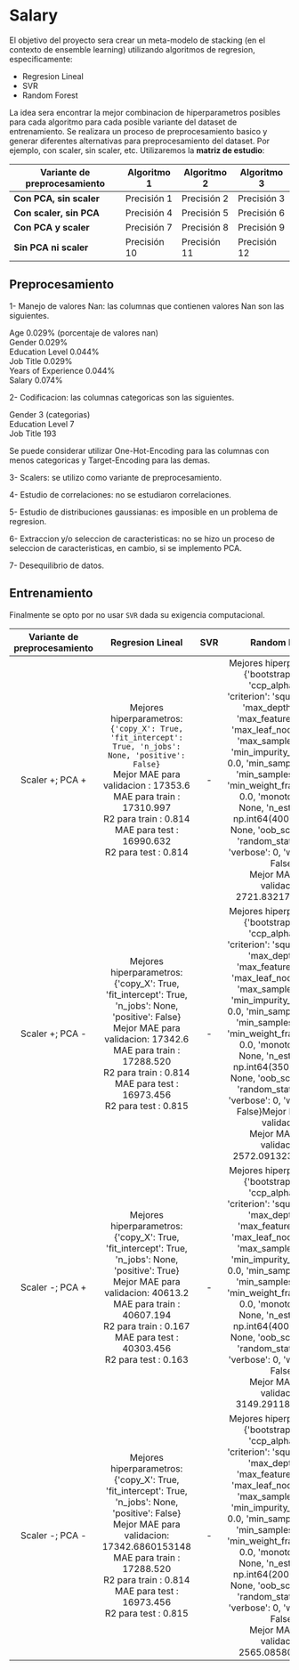 # Salary

El objetivo del proyecto sera crear un meta-modelo de stacking (en el contexto de ensemble learning) utilizando algoritmos de regresion, especificamente:

* Regresion Lineal
* SVR
* Random Forest

La idea sera encontrar la mejor combinacion de hiperparametros posibles para cada algoritmo para cada posible variante del dataset de entrenamiento. Se realizara un proceso de preprocesamiento basico y generar diferentes alternativas para preprocesamiento del dataset. Por ejemplo, con scaler, sin scaler, etc. Utilizaremos la **matriz de estudio**:


| **Variante de preprocesamiento** | **Algoritmo 1** | **Algoritmo 2** | **Algoritmo 3** |
|--------------------------------|-----------------|-----------------|-----------------|
| **Con PCA, sin scaler**        | Precisión 1     | Precisión 2     | Precisión 3     |
| **Con scaler, sin PCA**        | Precisión 4     | Precisión 5     | Precisión 6     |
| **Con PCA y scaler**           | Precisión 7     | Precisión 8     | Precisión 9     |
| **Sin PCA ni scaler**          | Precisión 10    | Precisión 11    | Precisión 12    |


## Preprocesamiento

1- Manejo de valores Nan: las columnas que contienen valores Nan son las siguientes.

Age                 0.029% (porcentaje de valores nan)\
Gender              0.029%\
Education Level     0.044%\
Job Title           0.029%\
Years of Experience 0.044%\
Salary              0.074%



2- Codificacion: las columnas categoricas son las siguientes.

Gender              3 (categorias)\
Education Level     7\
Job Title           193

Se puede considerar utilizar One-Hot-Encoding para las columnas con menos categoricas y Target-Encoding para las demas.

3- Scalers: se utilizo como variante de preprocesamiento.

4- Estudio de correlaciones: no se estudiaron correlaciones.

5- Estudio de distribuciones gaussianas: es imposible en un problema de regresion.

6- Extraccion y/o seleccion de caracteristicas: no se hizo un proceso de seleccion de caracteristicas, en cambio, si se implemento PCA.

7- Desequilibrio de datos.


## Entrenamiento

Finalmente se opto por no usar `SVR` dada su exigencia computacional.

| Variante de preprocesamiento |                                                                                                                        Regresion Lineal                                                                                                                        | SVR |                                                                                                                                                                                                                                                          Random Forest                                                                                                                                                                                                                                                         |
|:----------------------------:|:--------------------------------------------------------------------------------------------------------------------------------------------------------------------------------------------------------------------------------------------------------------:|:---:|:------------------------------------------------------------------------------------------------------------------------------------------------------------------------------------------------------------------------------------------------------------------------------------------------------------------------------------------------------------------------------------------------------------------------------------------------------------------------------------------------------------------------------:|
|        Scaler +; PCA +       | Mejores hiperparametros: `{'copy_X': True, 'fit_intercept': True, 'n_jobs': None, 'positive': False}`<br>Mejor MAE para validacion : 17353.6<br>MAE para train : 17310.997<br>R2 para train : 0.814<br>MAE para test : 16990.632<br>R2 para test : 0.814       |  -  | Mejores hiperparametros: {'bootstrap': False, 'ccp_alpha': 0.0, 'criterion': 'squared_error', 'max_depth': None, 'max_features': 'log2', 'max_leaf_nodes': None, 'max_samples': None, 'min_impurity_decrease': 0.0, 'min_samples_leaf': 1, 'min_samples_split': 2, 'min_weight_fraction_leaf': 0.0, 'monotonic_cst': None, 'n_estimators': np.int64(400), 'n_jobs': None, 'oob_score': False, 'random_state': None, 'verbose': 0, 'warm_start': False}<br>Mejor MAE para validacion: 2721.832178267951                         |
|        Scaler +; PCA -       | Mejores hiperparametros: {'copy_X': True, 'fit_intercept': True, 'n_jobs': None, 'positive': False}<br>Mejor MAE para validacion: 17342.6<br>MAE para train : 17288.520<br>R2 para train : 0.814<br>MAE para test : 16973.456<br>R2 para test : 0.815          |  -  | Mejores hiperparametros: {'bootstrap': False, 'ccp_alpha': 0.0, 'criterion': 'squared_error', 'max_depth': 20, 'max_features': 'log2', 'max_leaf_nodes': None, 'max_samples': None, 'min_impurity_decrease': 0.0, 'min_samples_leaf': 1, 'min_samples_split': 2, 'min_weight_fraction_leaf': 0.0, 'monotonic_cst': None, 'n_estimators': np.int64(350), 'n_jobs': None, 'oob_score': False, 'random_state': None, 'verbose': 0, 'warm_start': False}Mejor MAE para validacion<br>Mejor MAE para validacion: 2572.0913234724912 |
|        Scaler -; PCA +       | Mejores hiperparametros: {'copy_X': True, 'fit_intercept': True, 'n_jobs': None, 'positive': True}<br>Mejor MAE para validacion: 40613.2<br>MAE para train : 40607.194<br>R2 para train : 0.167<br>MAE para test : 40303.456<br>R2 para test : 0.163           |  -  | Mejores hiperparametros: {'bootstrap': False, 'ccp_alpha': 0.0, 'criterion': 'squared_error', 'max_depth': 40, 'max_features': 'sqrt', 'max_leaf_nodes': None, 'max_samples': None, 'min_impurity_decrease': 0.0, 'min_samples_leaf': 1, 'min_samples_split': 2, 'min_weight_fraction_leaf': 0.0, 'monotonic_cst': None, 'n_estimators': np.int64(400), 'n_jobs': None, 'oob_score': False, 'random_state': None, 'verbose': 0, 'warm_start': False}<br>Mejor MAE para validacion: 3149.291180832718                           |
|        Scaler -; PCA -       | Mejores hiperparametros: {'copy_X': True, 'fit_intercept': True, 'n_jobs': None, 'positive': False}<br>Mejor MAE para validacion: 17342.6860153148<br>MAE para train : 17288.520<br>R2 para train : 0.814<br>MAE para test : 16973.456<br>R2 para test : 0.815 |  -  | Mejores hiperparametros: {'bootstrap': False, 'ccp_alpha': 0.0, 'criterion': 'squared_error', 'max_depth': 30, 'max_features': 'log2', 'max_leaf_nodes': None, 'max_samples': None, 'min_impurity_decrease': 0.0, 'min_samples_leaf': 1, 'min_samples_split': 2, 'min_weight_fraction_leaf': 0.0, 'monotonic_cst': None, 'n_estimators': np.int64(200), 'n_jobs': None, 'oob_score': False, 'random_state': None, 'verbose': 0, 'warm_start': False}<br>Mejor MAE para validacion: 2565.08580718767                            |
